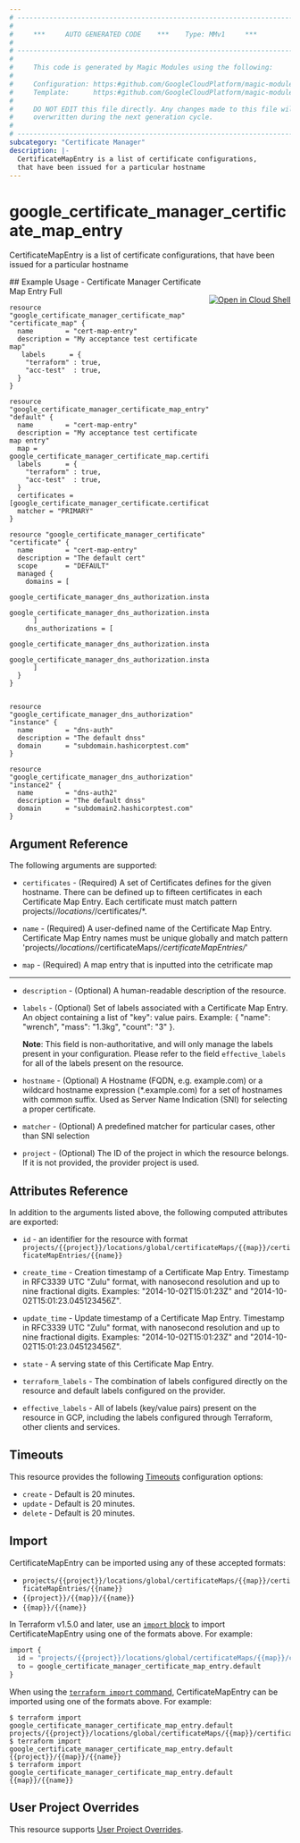 ```yaml
---
# ----------------------------------------------------------------------------
#
#     ***     AUTO GENERATED CODE    ***    Type: MMv1     ***
#
# ----------------------------------------------------------------------------
#
#     This code is generated by Magic Modules using the following:
#
#     Configuration: https:#github.com/GoogleCloudPlatform/magic-modules/tree/main/mmv1/products/certificatemanager/CertificateMapEntry.yaml
#     Template:      https:#github.com/GoogleCloudPlatform/magic-modules/tree/main/mmv1/templates/terraform/resource.html.markdown.tmpl
#
#     DO NOT EDIT this file directly. Any changes made to this file will be
#     overwritten during the next generation cycle.
#
# ----------------------------------------------------------------------------
subcategory: "Certificate Manager"
description: |-
  CertificateMapEntry is a list of certificate configurations,
  that have been issued for a particular hostname
---
```


# google_certificate_manager_certificate_map_entry

CertificateMapEntry is a list of certificate configurations,
that have been issued for a particular hostname



<div class = "oics-button" style="float: right; margin: 0 0 -15px">
  <a href="https://console.cloud.google.com/cloudshell/open?cloudshell_git_repo=https%3A%2F%2Fgithub.com%2Fterraform-google-modules%2Fdocs-examples.git&cloudshell_image=gcr.io%2Fcloudshell-images%2Fcloudshell%3Alatest&cloudshell_print=.%2Fmotd&cloudshell_tutorial=.%2Ftutorial.md&cloudshell_working_dir=certificate_manager_certificate_map_entry_full&open_in_editor=main.tf" target="_blank">
    <img alt="Open in Cloud Shell" src="//gstatic.com/cloudssh/images/open-btn.svg" style="max-height: 44px; margin: 32px auto; max-width: 100%;">
  </a>
</div>
## Example Usage - Certificate Manager Certificate Map Entry Full


```hcl
resource "google_certificate_manager_certificate_map" "certificate_map" {
  name        = "cert-map-entry"
  description = "My acceptance test certificate map"
   labels      = {
    "terraform" : true,
    "acc-test"  : true,
  }
}

resource "google_certificate_manager_certificate_map_entry" "default" {
  name        = "cert-map-entry"
  description = "My acceptance test certificate map entry"
  map = google_certificate_manager_certificate_map.certificate_map.name 
  labels      = {
    "terraform" : true,
    "acc-test"  : true,
  }
  certificates = [google_certificate_manager_certificate.certificate.id]
  matcher = "PRIMARY"
}

resource "google_certificate_manager_certificate" "certificate" {
  name        = "cert-map-entry"
  description = "The default cert"
  scope       = "DEFAULT"
  managed {
    domains = [
      google_certificate_manager_dns_authorization.instance.domain,
      google_certificate_manager_dns_authorization.instance2.domain,
      ]
    dns_authorizations = [
      google_certificate_manager_dns_authorization.instance.id,
      google_certificate_manager_dns_authorization.instance2.id,
      ]
  }
}


resource "google_certificate_manager_dns_authorization" "instance" {
  name        = "dns-auth"
  description = "The default dnss"
  domain      = "subdomain.hashicorptest.com"
}

resource "google_certificate_manager_dns_authorization" "instance2" {
  name        = "dns-auth2"
  description = "The default dnss"
  domain      = "subdomain2.hashicorptest.com"
}
```

## Argument Reference

The following arguments are supported:


* `certificates` -
  (Required)
  A set of Certificates defines for the given hostname.
  There can be defined up to fifteen certificates in each Certificate Map Entry.
  Each certificate must match pattern projects/*/locations/*/certificates/*.

* `name` -
  (Required)
  A user-defined name of the Certificate Map Entry. Certificate Map Entry
  names must be unique globally and match pattern
  'projects/*/locations/*/certificateMaps/*/certificateMapEntries/*'

* `map` -
  (Required)
  A map entry that is inputted into the cetrificate map


- - -


* `description` -
  (Optional)
  A human-readable description of the resource.

* `labels` -
  (Optional)
  Set of labels associated with a Certificate Map Entry.
  An object containing a list of "key": value pairs.
  Example: { "name": "wrench", "mass": "1.3kg", "count": "3" }.

  **Note**: This field is non-authoritative, and will only manage the labels present in your configuration.
  Please refer to the field `effective_labels` for all of the labels present on the resource.

* `hostname` -
  (Optional)
  A Hostname (FQDN, e.g. example.com) or a wildcard hostname expression (*.example.com)
  for a set of hostnames with common suffix. Used as Server Name Indication (SNI) for
  selecting a proper certificate.

* `matcher` -
  (Optional)
  A predefined matcher for particular cases, other than SNI selection

* `project` - (Optional) The ID of the project in which the resource belongs.
    If it is not provided, the provider project is used.


## Attributes Reference

In addition to the arguments listed above, the following computed attributes are exported:

* `id` - an identifier for the resource with format `projects/{{project}}/locations/global/certificateMaps/{{map}}/certificateMapEntries/{{name}}`

* `create_time` -
  Creation timestamp of a Certificate Map Entry. Timestamp in RFC3339 UTC "Zulu" format,
  with nanosecond resolution and up to nine fractional digits.
  Examples: "2014-10-02T15:01:23Z" and "2014-10-02T15:01:23.045123456Z".

* `update_time` -
  Update timestamp of a Certificate Map Entry. Timestamp in RFC3339 UTC "Zulu" format,
  with nanosecond resolution and up to nine fractional digits.
  Examples: "2014-10-02T15:01:23Z" and "2014-10-02T15:01:23.045123456Z".

* `state` -
  A serving state of this Certificate Map Entry.

* `terraform_labels` -
  The combination of labels configured directly on the resource
   and default labels configured on the provider.

* `effective_labels` -
  All of labels (key/value pairs) present on the resource in GCP, including the labels configured through Terraform, other clients and services.


## Timeouts

This resource provides the following
[Timeouts](https://developer.hashicorp.com/terraform/plugin/sdkv2/resources/retries-and-customizable-timeouts) configuration options:

- `create` - Default is 20 minutes.
- `update` - Default is 20 minutes.
- `delete` - Default is 20 minutes.

## Import


CertificateMapEntry can be imported using any of these accepted formats:

* `projects/{{project}}/locations/global/certificateMaps/{{map}}/certificateMapEntries/{{name}}`
* `{{project}}/{{map}}/{{name}}`
* `{{map}}/{{name}}`


In Terraform v1.5.0 and later, use an [`import` block](https://developer.hashicorp.com/terraform/language/import) to import CertificateMapEntry using one of the formats above. For example:

```tf
import {
  id = "projects/{{project}}/locations/global/certificateMaps/{{map}}/certificateMapEntries/{{name}}"
  to = google_certificate_manager_certificate_map_entry.default
}
```

When using the [`terraform import` command](https://developer.hashicorp.com/terraform/cli/commands/import), CertificateMapEntry can be imported using one of the formats above. For example:

```
$ terraform import google_certificate_manager_certificate_map_entry.default projects/{{project}}/locations/global/certificateMaps/{{map}}/certificateMapEntries/{{name}}
$ terraform import google_certificate_manager_certificate_map_entry.default {{project}}/{{map}}/{{name}}
$ terraform import google_certificate_manager_certificate_map_entry.default {{map}}/{{name}}
```

## User Project Overrides

This resource supports [User Project Overrides](https://registry.terraform.io/providers/hashicorp/google/latest/docs/guides/provider_reference#user_project_override).
